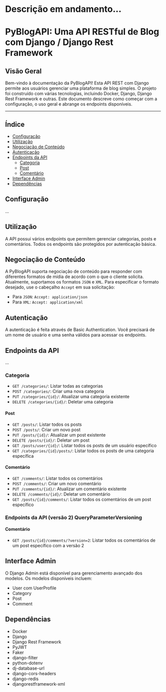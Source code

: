 # Descrição em andamento...

# PyBlogAPI: Uma API RESTful de Blog com Django / Django Rest Framework

## Visão Geral
Bem-vindo à documentação da PyBlogAPI! Esta API REST com Django permite aos usuários gerenciar uma plataforma de blog simples. O projeto foi construído com várias tecnologias, incluindo Docker, Django, Django Rest Framework e outras. Este documento descreve como começar com a configuração, o uso geral e abrange os endpoints disponíveis.

---

## Índice
- [Configuração](#configuração)
- [Utilização](#utilização)
- [Negociação de Conteúdo](#negociação-de-conteúdo)
- [Autenticação](#autenticação)
- [Endpoints da API](#endpoints-da-api)
  - [Categoria](#categoria)
  - [Post](#post)
  - [Comentário](#comentário)
- [Interface Admin](#interface-admin)
- [Dependências](#dependências)

## Configuração

...

## Utilização

A API possui vários endpoints que permitem gerenciar categorias, posts e comentários. Todos os endpoints são protegidos por autenticação básica.

## Negociação de Conteúdo

A PyBlogAPI suporta negociação de conteúdo para responder com diferentes formatos de mídia de acordo com o que o cliente solicita. Atualmente, suportamos os formatos `JSON` e `XML`. Para especificar o formato desejado, use o cabeçalho `Accept` em sua solicitação:

- Para `JSON`: `Accept: application/json`
- Para `XML`: `Accept: application/xml`

## Autenticação

A autenticação é feita através de Basic Authentication. Você precisará de um nome de usuário e uma senha válidos para acessar os endpoints.

## Endpoints da API

...

### Categoria
- `GET /categories/`: Listar todas as categorias
- `POST /categories/`: Criar uma nova categoria
- `PUT /categories/{id}/`: Atualizar uma categoria existente
- `DELETE /categories/{id}/`: Deletar uma categoria

#### Post
- `GET /posts/`: Listar todos os posts
- `POST /posts/`: Criar um novo post
- `PUT /posts/{id}/`: Atualizar um post existente
- `DELETE /posts/{id}/`: Deletar um post
- `GET /posts/user/{id}/`: Listar todos os posts de um usuário específico
- `GET /categories/{id}/posts/`: Listar todos os posts de uma categoria específica

#### Comentário
- `GET /comments/`: Listar todos os comentários
- `POST /comments/`: Criar um novo comentário
- `PUT /comments/{id}/`: Atualizar um comentário existente
- `DELETE /comments/{id}/`: Deletar um comentário
- `GET /posts/{id}/comments/`: Listar todos os comentários de um post específico

### Endpoints da API (versão 2) QueryParameterVersioning
#### Comentário
- `GET /posts/{id}/comments/?version=2`: Listar todos os comentários de um post específico com a versão 2

## Interface Admin

O Django Admin está disponível para gerenciamento avançado dos modelos. Os modelos disponíveis incluem:

- User com UserProfile
- Category
- Post
- Comment

## Dependências
- Docker
- Django
- Django Rest Framework
- PyJWT
- Faker
- django-filter
- python-dotenv
- dj-database-url
- django-cors-headers
- django-redis
- djangorestframework-xml
